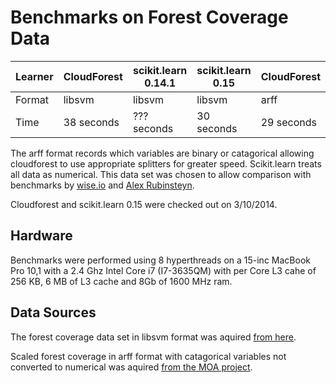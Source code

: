 Benchmarks on Forest Coverage Data
================================================

Learner | CloudForest | scikit.learn 0.14.1 | scikit.learn 0.15 | CloudForest 
--------|-------------|---------------------|-------------------|------------
Format  | libsvm      | libsvm              | libsvm            | arff
Time    | 38 seconds  | ??? seconds         | 30 seconds        | 29 seconds

The arff format records which variables are binary or catagorical allowing cloudforest to use appropriate splitters for greater speed. Scikit.learn treats all data as numerical. This data set was chosen to allow comparison with benchmarks by [wise.io](http://about.wise.io/blog/2013/07/15/benchmarking-random-forest-part-1/) and [Alex Rubinsteyn](http://blog.explainmydata.com/2014/03/big-speedup-for-random-forest-learning.html). 

Cloudforest and scikit.learn 0.15 were checked out on 3/10/2014. 

Hardware
---------
Benchmarks were performed using 8 hyperthreads on a 15-inc MacBook Pro 10,1 with a 2.4 Ghz Intel Core i7 (I7-3635QM) with per Core L3 cahe of 256 KB, 6 MB of L3 cache and 8Gb of 1600 MHz ram.

Data Sources
------------

The forest coverage data set in libsvm format  was aquired [from here](http://www.csie.ntu.edu.tw/~cjlin/libsvmtools/datasets/multiclass.html#covtype).

Scaled forest coverage in arff format with catagorical variables not converted to numerical was aquired [from the MOA project](http://sourceforge.net/projects/moa-datastream/files/Datasets/Classification/).